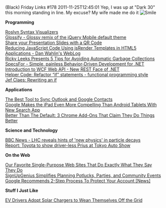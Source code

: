 (Black) Friday Links #178
2011-11-25T12:45:01
Yep, I was up at "Dark 30" this morning standing in line. My excuse? My wife made me do it ![Smile](http://mike-ward.net/content/images/blog/Friday-Links-178_6BE1/wlEmoticon-smile.png)

**Programming**

[Roslyn Syntax Visualizers](http://blogs.msdn.com/b/csharpfaq/archive/2011/11/18/roslyn-syntax-visualizers.aspx)   
[Glossify - Glossy remix of the jQuery Mobile default theme](http://www.mobjectify.com/resources/Glossify_theme_for_jquery_mobile/)   
[Share your Presentation Slides with a QR Code](http://www.labnol.org/internet/share-documents-with-qr-code/20456/)   
[Reducing JavaScript Code Using jsRender Templates in HTML5 Applications - Dan Wahlin's WebLog](http://weblogs.asp.net/dwahlin/archive/2011/11/23/reducing-javascript-code-by-using-jsrender-templates-in-html5-applications.aspx)   
[Ricky Leeks Presents 5 Tips for Avoiding Automatic Garbage Collections](http://www.red-gate.com/products/dotnet-development/ants-memory-profiler/learning-memory-management/avoidingautomaticgc)   
[SpecsFor - Simple, painless Behavior-Driven Development for .NET](http://matthoneycutt.github.com/SpecsFor/)   
[Introduction to WCF Web API - New REST Face of .NET](http://tugberkugurlu.com/archive/introduction-to-wcf-web-api-new-rest-face-ofnet)   
[Helper Code: Refactor “if” statements - functional programming style](http://blog.drorhelper.com/2011/11/have-you-ever-seen-code-that-look-like.html)   
[Jef Claes: Rewriting an if](http://jclaes.blogspot.com/2011/11/rewriting-if.html)

**Applications**

[The Best Tool to Sync Outlook and Google Contacts](http://www.labnol.org/software/sync-outlook-contact-with-gmail/20422/)   
[Google Makes the iPad Even More Compelling Than Android Tablets With New Search App](http://allthingsd.com/20111121/google-makes-the-ipad-even-more-compelling-than-android-tablets-with-new-search-app/)   
[Better Than The Default: 3 Chrome Add-Ons That Claim They Do Things Better](http://feedproxy.google.com/~r/Makeuseof/~3/_YhNabSTsOU/)

**Science and Technology**

[BBC News - LHC reveals hints of 'new physics' in particle decays](http://www.bbc.co.uk/news/science-environment-15734668)   
[Report: Toyota to show driver-less Prius at Tokyo Auto Show](http://simplefeed.consumerreports.org/l?s=100003s276qugt9jgjj&r=googlereader&he=687474702533412532462532466e6577732e636f6e73756d65727265706f7274732e6f7267253246636172732532463230313125324631312532467265706f72742d746f796f74612d746f2d73686f772d6472697665722d6c6573732d70726975732d61742d746f6b796f2d6175746f2d73686f772e68746d6c2533464558544b455925334449373252534530&i=727373696e3a687474703a2f2f6e6577732e636f6e73756d65727265706f7274732e6f72672f636172732f323031312f31312f7265706f72742d746f796f74612d746f2d73686f772d6472697665722d6c6573732d70726975732d61742d746f6b796f2d6175746f2d73686f772e68746d6c)

**On the Web**

[Our Favorite Single-Purpose Web Sites That Do Exactly What They Say They Do](http://lifehacker.com/5860925/our-favorite-single+purpose-web-sites-that-do-exactly-what-they-say-they-do)   
[SignUpGenius Simplifies Planning Potlucks, Parties, and Community Events](http://lifehacker.com/5861155/signupgenius-simplifies-planning-potlucks-parties-and-community-events)   
[Google Recommends 2-Step Process To Protect Your Account [News]](http://feedproxy.google.com/~r/Makeuseof/~3/Qq1sMsnnHzU/)

**Stuff I Just Like**

[EV Drivers Adopt Solar Chargers to Wean Themselves Off the Grid](http://www.wired.com/autopia/2011/11/evs-go-off-grid/)
